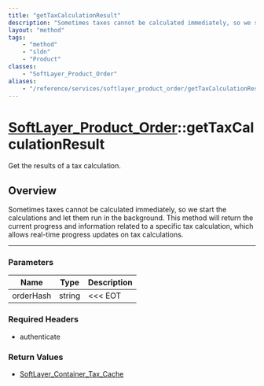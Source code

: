 ```yaml
---
title: "getTaxCalculationResult"
description: "Sometimes taxes cannot be calculated immediately, so we start the calculations and let them run in the background. This... "
layout: "method"
tags:
    - "method"
    - "sldn"
    - "Product"
classes:
    - "SoftLayer_Product_Order"
aliases:
    - "/reference/services/softlayer_product_order/getTaxCalculationResult"
---
```

# [SoftLayer_Product_Order](/reference/services/SoftLayer_Product_Order)::getTaxCalculationResult


Get the results of a tax calculation.


## Overview 
Sometimes taxes cannot be calculated immediately, so we start the calculations and let them run in the background. This method will return the current progress and information related to a specific tax calculation, which allows real-time progress updates on tax calculations. 

-----

### Parameters 
|Name | Type | Description |
| --- | --- | --- |
|orderHash| string| <<< EOT|


### Required Headers
* authenticate


### Return Values
* <a href='/reference/datatypes/SoftLayer_Container_Tax_Cache'>SoftLayer_Container_Tax_Cache </a>




